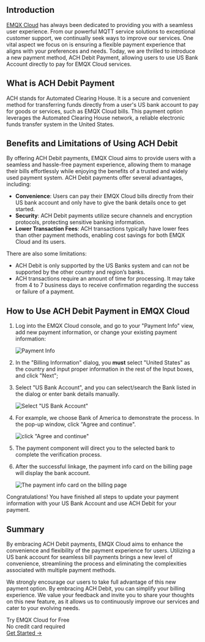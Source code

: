 ## Introduction

[EMQX Cloud](https://www.emqx.com/en/cloud) has always been dedicated to providing you with a seamless user experience. From our powerful MQTT service solutions to exceptional customer support, we continually seek ways to improve our services. One vital aspect we focus on is ensuring a flexible payment experience that aligns with your preferences and needs. Today, we are thrilled to introduce a new payment method, ACH Debit Payment, allowing users to use US Bank Account directly to pay for EMQX Cloud services.

## What is ACH Debit Payment 

ACH stands for Automated Clearing House. It is a secure and convenient method for transferring funds directly from a user's US bank account to pay for goods or services, such as EMQX Cloud bills. This payment option leverages the Automated Clearing House network, a reliable electronic funds transfer system in the United States.

## Benefits and Limitations of Using ACH Debit  

By offering ACH Debit payments, EMQX Cloud aims to provide users with a seamless and hassle-free payment experience, allowing them to manage their bills effortlessly while enjoying the benefits of a trusted and widely used payment system. ACH Debit payments offer several advantages, including:

- **Convenience**: Users can pay their EMQX Cloud bills directly from their US bank account and only have to give the bank details once to get started.
- **Security**: ACH Debit payments utilize secure channels and encryption protocols, protecting sensitive banking information.
- **Lower Transaction Fees**: ACH transactions typically have lower fees than other payment methods, enabling cost savings for both EMQX Cloud and its users.

There are also some limitations:

- ACH Debit is only supported by the US Banks system and can not be supported by the other country and region’s banks.
- ACH transactions require an amount of time for processing. It may take from 4 to 7 business days to receive confirmation regarding the success or failure of a payment.

## How to Use ACH Debit Payment in EMQX Cloud

1. Log into the EMQX Cloud console, and go to your "Payment Info" view, add new payment information, or change your existing payment information:

   ![Payment Info](https://assets.emqx.com/images/9ee2920966e55b9cc7cedc8afcf91149.png)

2. In the "Billing Information" dialog, you **must** select "United States" as the country and input proper information in the rest of the Input boxes, and click "Next";

3. Select "US Bank Account", and you can select/search the Bank listed in the dialog or enter bank details manually.

   ![Select "US Bank Account"](https://assets.emqx.com/images/a4704e4fa9f4ce8c9a9ce3e6a2fb003c.png)

4. For example, we choose Bank of America to demonstrate the process. In the pop-up window, click "Agree and continue". 

   ![click "Agree and continue"](https://assets.emqx.com/images/9005e5a89e7561d17357204085c44e8c.png)

5. The payment component will direct you to the selected bank to complete the verification process.

6. After the successful linkage, the payment info card on the billing page will display the bank account. 

   ![The payment info card on the billing page](https://assets.emqx.com/images/951841b938d6ecde0a7c5d754c6f3ac3.png)

Congratulations! You have finished all steps to update your payment information with your US Bank Account and use ACH Debit for your payment.

## Summary

By embracing ACH Debit payments, EMQX Cloud aims to enhance the convenience and flexibility of the payment experience for users. Utilizing a US bank account for seamless bill payments brings a new level of convenience, streamlining the process and eliminating the complexities associated with multiple payment methods.

We strongly encourage our users to take full advantage of this new payment option. By embracing ACH Debit, you can simplify your billing experience. We value your feedback and invite you to share your thoughts on this new feature, as it allows us to continuously improve our services and cater to your evolving needs.

 



<section class="promotion">
    <div>
        Try EMQX Cloud for Free
        <div class="is-size-14 is-text-normal has-text-weight-normal">No credit card required</div>
    </div>
    <a href="https://accounts.emqx.com/signup?continue=https://cloud-intl.emqx.com/console/deployments/0?oper=new" class="button is-gradient px-5">Get Started →</a>
</section>
